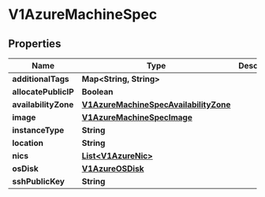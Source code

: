 # V1AzureMachineSpec

## Properties
Name | Type | Description | Notes
------------ | ------------- | ------------- | -------------
**additionalTags** | **Map&lt;String, String&gt;** |  |  [optional]
**allocatePublicIP** | **Boolean** |  |  [optional]
**availabilityZone** | [**V1AzureMachineSpecAvailabilityZone**](V1AzureMachineSpecAvailabilityZone.md) |  |  [optional]
**image** | [**V1AzureMachineSpecImage**](V1AzureMachineSpecImage.md) |  |  [optional]
**instanceType** | **String** |  | 
**location** | **String** |  | 
**nics** | [**List&lt;V1AzureNic&gt;**](V1AzureNic.md) |  |  [optional]
**osDisk** | [**V1AzureOSDisk**](V1AzureOSDisk.md) |  | 
**sshPublicKey** | **String** |  |  [optional]
